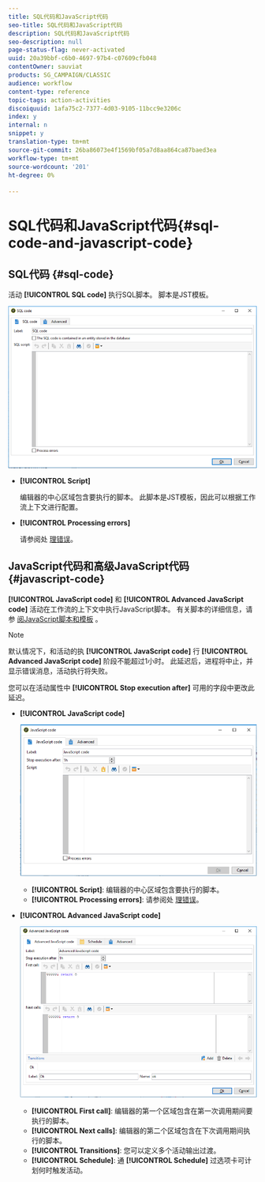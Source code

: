 ```yaml
---
title: SQL代码和JavaScript代码
seo-title: SQL代码和JavaScript代码
description: SQL代码和JavaScript代码
seo-description: null
page-status-flag: never-activated
uuid: 20a39bbf-c6b0-4697-97b4-c07609cfb048
contentOwner: sauviat
products: SG_CAMPAIGN/CLASSIC
audience: workflow
content-type: reference
topic-tags: action-activities
discoiquuid: 1afa75c2-7377-4d03-9105-11bcc9e3206c
index: y
internal: n
snippet: y
translation-type: tm+mt
source-git-commit: 26ba86073e4f1569bf05a7d8aa864ca87baed3ea
workflow-type: tm+mt
source-wordcount: '201'
ht-degree: 0%

---
```



# SQL代码和JavaScript代码{#sql-code-and-javascript-code}

## SQL代码 {#sql-code}

活动 **[!UICONTROL SQL code]** 执行SQL脚本。 脚本是JST模板。

![](assets/sql_code.png)

* **[!UICONTROL Script]**

   编辑器的中心区域包含要执行的脚本。 此脚本是JST模板，因此可以根据工作流上下文进行配置。

* **[!UICONTROL Processing errors]**

   请参阅处 [理错误](../../workflow/using/monitoring-workflow-execution.md#processing-errors)。

## JavaScript代码和高级JavaScript代码 {#javascript-code}

**[!UICONTROL JavaScript code]** 和 **[!UICONTROL Advanced JavaScript code]** 活动在工作流的上下文中执行JavaScript脚本。 有关脚本的详细信息，请参 [阅JavaScript脚本和模板](../../workflow/using/javascript-scripts-and-templates.md) 。

>[!NOTE]
>
>默认情况下，和活动的执 **[!UICONTROL JavaScript code]** 行 **[!UICONTROL Advanced JavaScript code]** 阶段不能超过1小时。 此延迟后，进程将中止，并显示错误消息，活动执行将失败。
>
>您可以在活动属性中 **[!UICONTROL Stop execution after]** 可用的字段中更改此延迟。

* **[!UICONTROL JavaScript code]**

   ![](assets/javascript_code.png)

   * **[!UICONTROL Script]**: 编辑器的中心区域包含要执行的脚本。
   * **[!UICONTROL Processing errors]**: 请参阅处 [理错误](../../workflow/using/monitoring-workflow-execution.md#processing-errors)。

* **[!UICONTROL Advanced JavaScript code]**

   ![](assets/advanced_javascript_code.png)

   * **[!UICONTROL First call]**: 编辑器的第一个区域包含在第一次调用期间要执行的脚本。
   * **[!UICONTROL Next calls]**: 编辑器的第二个区域包含在下次调用期间执行的脚本。
   * **[!UICONTROL Transitions]**: 您可以定义多个活动输出过渡。
   * **[!UICONTROL Schedule]**: 通 **[!UICONTROL Schedule]** 过选项卡可计划何时触发活动。
